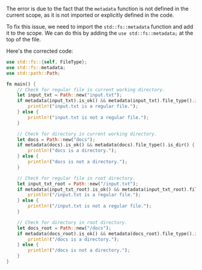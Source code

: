The error is due to the fact that the `metadata` function is not defined in the current scope, as it is not imported or explicitly defined in the code.

To fix this issue, we need to import the `std::fs::metadata` function and add it to the scope. We can do this by adding the `use std::fs::metadata;` at the top of the file.

Here's the corrected code:
```rs
use std::fs::{self, FileType};
use std::fs::metadata;
use std::path::Path;

fn main() {
    // Check for regular file in current working directory.
    let input_txt = Path::new("input.txt");
    if metadata(input_txt).is_ok() && metadata(input_txt).file_type().is_file() {
        println!("input.txt is a regular file.");
    } else {
        println!("input.txt is not a regular file.");
    }

    // Check for directory in current working directory.
    let docs = Path::new("docs");
    if metadata(docs).is_ok() && metadata(docs).file_type().is_dir() {
        println!("docs is a directory.");
    } else {
        println!("docs is not a directory.");
    }

    // Check for regular file in root directory.
    let input_txt_root = Path::new("/input.txt");
    if metadata(input_txt_root).is_ok() && metadata(input_txt_root).file_type().is_file() {
        println!("/input.txt is a regular file.");
    } else {
        println!("/input.txt is not a regular file.");
    }

    // Check for directory in root directory.
    let docs_root = Path::new("/docs");
    if metadata(docs_root).is_ok() && metadata(docs_root).file_type().is_dir() {
        println!("/docs is a directory.");
    } else {
        println!("/docs is not a directory.");
    }
}
```
